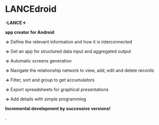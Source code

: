 # LANCEdroid

**-LANCE->**
 
**app creator for Android**

**->** Define the relevant information and how it is interconnected

**->** Get an app for structured data input and aggregated output

**->** Automatic screens generation

**->** Navigate the relationship network to view, add, edit and delete records

**->** Filter, sort and group to get accumulators

**->** Export spreadsheets for graphical presentations

**->** Add details with simple programming

**Incremental development by successive versions!**

.
